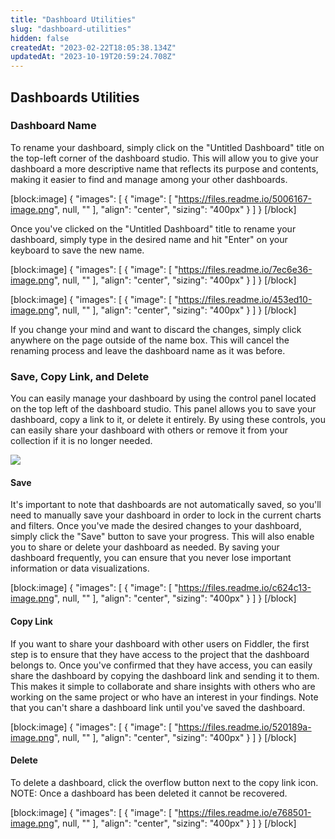 ```yaml
---
title: "Dashboard Utilities"
slug: "dashboard-utilities"
hidden: false
createdAt: "2023-02-22T18:05:38.134Z"
updatedAt: "2023-10-19T20:59:24.708Z"
---
```

## Dashboards Utilities

### Dashboard Name

To rename your dashboard, simply click on the "Untitled Dashboard" title on the top-left corner of the dashboard studio. This will allow you to give your dashboard a more descriptive name that reflects its purpose and contents, making it easier to find and manage among your other dashboards.

[block:image]
{
  "images": [
    {
      "image": [
        "https://files.readme.io/5006167-image.png",
        null,
        ""
      ],
      "align": "center",
      "sizing": "400px"
    }
  ]
}
[/block]



Once you've clicked on the "Untitled Dashboard" title to rename your dashboard, simply type in the desired name and hit "Enter" on your keyboard to save the new name.

[block:image]
{
  "images": [
    {
      "image": [
        "https://files.readme.io/7ec6e36-image.png",
        null,
        ""
      ],
      "align": "center",
      "sizing": "400px"
    }
  ]
}
[/block]



[block:image]
{
  "images": [
    {
      "image": [
        "https://files.readme.io/453ed10-image.png",
        null,
        ""
      ],
      "align": "center",
      "sizing": "400px"
    }
  ]
}
[/block]



If you change your mind and want to discard the changes, simply click anywhere on the page outside of the name box. This will cancel the renaming process and leave the dashboard name as it was before.

### Save, Copy Link, and Delete

You can easily manage your dashboard by using the control panel located on the top left of the dashboard studio. This panel allows you to save your dashboard, copy a link to it, or delete it entirely. By using these controls, you can easily share your dashboard with others or remove it from your collection if it is no longer needed.

![](https://files.readme.io/17c9043-image.png)

#### Save

It's important to note that dashboards are not automatically saved, so you'll need to manually save your dashboard in order to lock in the current charts and filters. Once you've made the desired changes to your dashboard, simply click the "Save" button to save your progress. This will also enable you to share or delete your dashboard as needed. By saving your dashboard frequently, you can ensure that you never lose important information or data visualizations.

[block:image]
{
  "images": [
    {
      "image": [
        "https://files.readme.io/c624c13-image.png",
        null,
        ""
      ],
      "align": "center",
      "sizing": "400px"
    }
  ]
}
[/block]



#### Copy Link

If you want to share your dashboard with other users on Fiddler, the first step is to ensure that they have access to the project that the dashboard belongs to. Once you've confirmed that they have access, you can easily share the dashboard by copying the dashboard link and sending it to them. This makes it simple to collaborate and share insights with others who are working on the same project or who have an interest in your findings. Note that you can't share a dashboard link until you've saved the dashboard.

[block:image]
{
  "images": [
    {
      "image": [
        "https://files.readme.io/520189a-image.png",
        null,
        ""
      ],
      "align": "center",
      "sizing": "400px"
    }
  ]
}
[/block]



#### Delete

To delete a dashboard, click the overflow button next to the copy link icon. NOTE: Once a dashboard has been deleted it cannot be recovered.

[block:image]
{
  "images": [
    {
      "image": [
        "https://files.readme.io/e768501-image.png",
        null,
        ""
      ],
      "align": "center",
      "sizing": "400px"
    }
  ]
}
[/block]